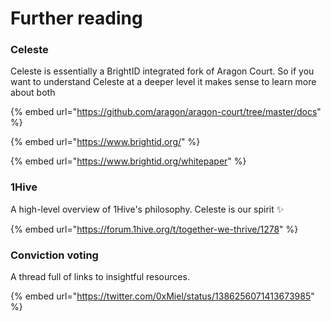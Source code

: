 # Further reading

### Celeste

Celeste is essentially a BrightID integrated fork of Aragon Court. So if you want to understand Celeste at a deeper level it makes sense to learn more about both

{% embed url="https://github.com/aragon/aragon-court/tree/master/docs" %}

{% embed url="https://www.brightid.org/" %}

{% embed url="https://www.brightid.org/whitepaper" %}



### 1Hive

A high-level overview of 1Hive's philosophy. Celeste is our spirit ✨

{% embed url="https://forum.1hive.org/t/together-we-thrive/1278" %}

### Conviction voting

A thread full of links to insightful resources.

{% embed url="https://twitter.com/0xMiel/status/1386256071413673985" %}



